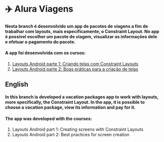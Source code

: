 # :airplane: Alura Viagens
#### Nesta branch é desenvolvido um app de pacotes de viagens a fim de trabalhar com layouts, mais especificamente, o Constraint Layout. No app é possível escolher um pacote de viagem, visualizar as informações dele e efetuar o pagamento do pacote.
#### A app foi desenvolvida com os cursos:
1. [Layouts Android parte 1: Criando telas com Constraint Layouts](https://cursos.alura.com.br/course/layout-android-1)
2. [Layouts Android parte 2: Boas práticas para a criação de telas](https://cursos.alura.com.br/course/layout-android-2)

## English
#### In this branch is developed a vacation packages app to work with layouts, more specifically, the Constraint Layout. In the app, it is possible to choose a vacation package, view its information and pay for it.
#### The app was developed with the courses:
1. Layouts Android part 1: Creating screens with Constraint Layouts
2. Layouts Android part 2: Best practices for screen creation
